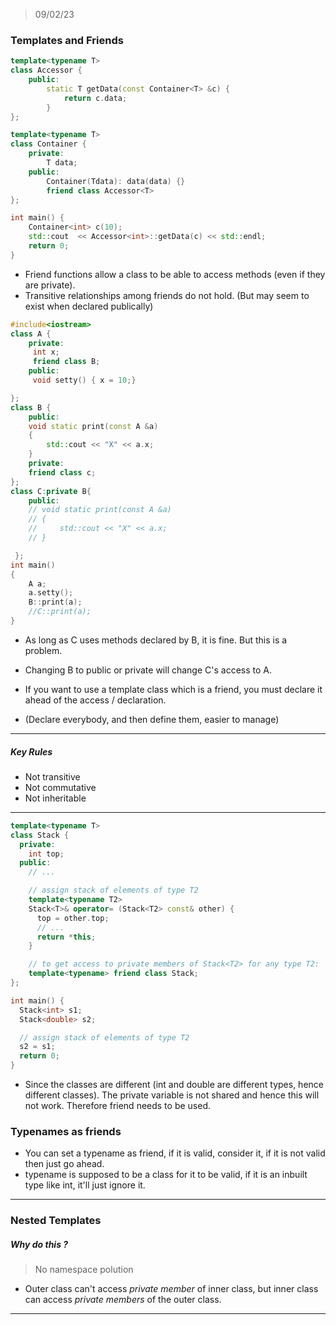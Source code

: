 > 09/02/23

### Templates and Friends

```cpp
template<typename T>
class Accessor {
	public:
		static T getData(const Container<T> &c) {
			return c.data;
		}
};

template<typename T>
class Container {
	private:
		T data;
	public:
		Container(Tdata): data(data) {}
		friend class Accessor<T>
};

int main() {
	Container<int> c(10);
	std::cout  << Accessor<int>::getData(c) << std::endl;
	return 0;
}
```

- Friend functions allow a class to be able to access methods (even if they are private).
- Transitive relationships among friends do not hold. (But may seem to exist when declared publically)

```cpp
#include<iostream>
class A {  
    private:
     int x;
     friend class B;
    public:
     void setty() { x = 10;}

};
class B {
    public:
    void static print(const A &a)
    {
        std::cout << "X" << a.x;
    }
    private:
    friend class c;
};
class C:private B{
    public:
    // void static print(const A &a)
    // {
    //     std::cout << "X" << a.x;
    // }

 };
int main()
{
    A a;
    a.setty();
    B::print(a);
    //C::print(a);
}
```

- As long as C uses methods declared by B, it is fine. But this is a problem.
- Changing B to public or private will change C's access to A.


- If you want to use a template class which is a friend, you must declare it ahead of the access / declaration.
- (Declare everybody, and then define them, easier to manage)

---
##### Key Rules
- Not transitive
- Not commutative
- Not inheritable
---

```cpp
template<typename T>
class Stack {
  private:
    int top;
  public:
    // ...

    // assign stack of elements of type T2
    template<typename T2>
    Stack<T>& operator= (Stack<T2> const& other) {
      top = other.top;
      // ...
      return *this;
    }

    // to get access to private members of Stack<T2> for any type T2:
    template<typename> friend class Stack;
};

int main() {
  Stack<int> s1;
  Stack<double> s2;

  // assign stack of elements of type T2
  s2 = s1;
  return 0;
}
```

- Since the classes are different (int and double are different types, hence different classes). The private variable is not shared and hence this will not work. Therefore friend needs to be used.

### Typenames as friends

- You can set a typename as friend, if it is valid, consider it, if it is not valid then just go ahead.
- typename is supposed to be a class for it to be valid, if it is an inbuilt type like int, it'll just ignore it.

---

### Nested Templates

##### Why do this ?
> No namespace polution

- Outer class can't access *private member* of inner class, but inner class can access *private members* of the outer class.

---

